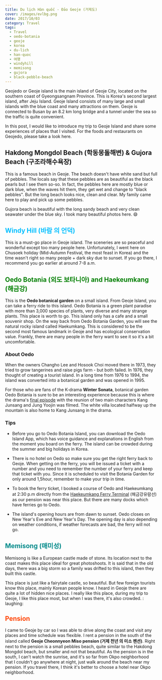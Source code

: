 ```yaml
---
title: Du lịch Hàn quốc - Đảo Geoje (거제도)
cover: /images/evlbg.png
date: 2017/10/03
category: Travel
tags:
  - Travel
  - oedo-botania
  - geoje
  - korea
  - du-lich
  - han-quoc
  - 여행
  - windyhill
  - memisong
  - gujora
  - black-pebble-beach
---
```


Geojedo or Geoje island is the main island of Geoje City, located on the southern coast of Gyeongsangnam Province. This is Korea's second largest island, after Jeju Island. Geoje Island consists of many large and small islands with the blue coast and many attractions on them. Geoje is connected to Busan by an 8.2 km long bridge and a tunnel under the sea so the traffic is quite convenient.

In this post, I would like to introduce my trip to Geoje Island and share some experiences of places that I visited. For the foods and restaurants on Geojedo, please take a look here.

## <span style="color:mediumviolet"> Hakdong Mongdol Beach (학동몽돌해변) &  Gujora Beach (구조라해수욕장) </span> 

This is a famous beach in Geoje. The beach doesn't have white sand but full of pebbles. The locals say that these pebbles are as beautiful as the black pearls but I see them so-so. In fact, the pebbles here are mostly blue or dark blue, when the waves hit them, they get wet and change to "black pebbles". But the long beach looks nice, clean and clear. My family came here to play and pick up some pebbles.

Gujora beach is beautiful with the long sandy beach and very clean seawater under the blue sky. I took many beautiful photos here. :smile:

## <span style="color:deepskyblue"> Windy Hill (바람 의 언덕) </span>

This is a must-go place in Geoje island. The sceneries are so peaceful and wonderful except too many people here. Unfortunately, I went here on Chusoek holiday (Mid-Autumn Festival, the most feast in Korea) and the time wasn't right so many people + dark sky due to sunset. If you go there, I recommend you go earlier at around 7-8 a.m.

## <span style="color:green"> Oedo Botania (외도 보타니아) and Haekeumkang (해금강) </span>

This is the **Oedo botanical garden** on a small island. From Geoje Island, you can take a ferry ride to this island. Oedo Botania is a green plant paradise with more than 3,000 species of plants, very diverse and many strange plants. This place is worth to go. This island only has a cafe and a small souvenir shop. On the way back from Oedo Botania Garden, you will see the natural rocky island called Haekumkang. This is considered to be the second most famous landmark in Geoje and has ecological conservation value. Frankly, there are many people in the ferry want to see it so it's a bit uncomfortable.

### About Oedo

When the owners Changho Lee and Hosook Choi moved there in 1973, they tried to grow tangerines and raise pigs farm - but both failed. In 1976, they thought of creating a tourist island. In a long time from 1976 to 1994, the island was converted into a botanical garden and was opened in 1995.

For those who are fans of the K-drama **Winter Sonata**, botanical garden Oedo Botania is sure to be an interesting experience because this is where the drama's <a href="https://www.youtube.com/watch?v=jvbsv5m354E" target="_blank">final episode</a> with the reunion of two main characters Kang Junsang and Jung Yoojin was filmed. The white villa located halfway up the mountain is also home to Kang Junsang in the drama.

### Tips

  * Before you go to Oedo Botania Island, you can download the Oedo Island App, which has voice guidance and explanations in English from the moment you board on the ferry. The island can be crowded during the summer and big holidays in Korea.

  * There is no hotel on Oedo so make sure you get the right ferry back to Geoje. When getting on the ferry, you will be issued a ticket with a number and you need to remember the number of your ferry and keep that ticket with you. Since it is scheduled to visit the Botania Garden for only around 1,5hour, remember to make your trip in time.

  * To book the ferry ticket, I booked a course of Oedo and Haekeumkang at 2:30 p.m directly from the <a href="http://www.hggtour.net/main.php" target="_blank">Haekeumkang Ferry Terminal</a> (해금강유람선) as our pension was near this place. But there are many docks which have ferries go to Oedo. 

  * The island's opening hours are from dawn to sunset. Oedo closes on New Year's Eve and New Year's Day. The opening day is also depending on weather conditions, if weather forecasts are bad, the ferry will not go.

## <span style="color:darkcyan"> Memisong (매미성) </span>

Memisong is like a European castle made of stone. Its location next to the coast makes this place ideal for great photoshoots. It is said that in the old days, there was a big storm so a family was drifted to this island, then they built this castle.

This place is just like a fairytale castle, so beautiful. But few foreign tourists know this place, mainly Korean people know. I heard in Geoje there are quite a lot of hidden nice places. I really like this place, during my trip to Geoje, I like this place most, but when I was there, it's also crowded. : laughing:

## <span style="color:orangered"> Pension </span>

I came to Geoje by car so I was able to drive along the coast and visit any places and time schedule was flexible. I rent a pension in the south of the island called **Geoje Cheonnyeon Miso pension (거제 천년 의 미소 펜션)**. Right next to the pension is a small pebbles beach, quite similar to the Hakdong Mongdol beach, but smaller and not that beautiful. As the pension is in the south, I can't watch the sunrise, and it's so far from Okpo neighborhood that I couldn't go anywhere at night, just walk around the beach near my pension. If you travel there, I think it's better to choose a hotel near Okpo neighborhood.
